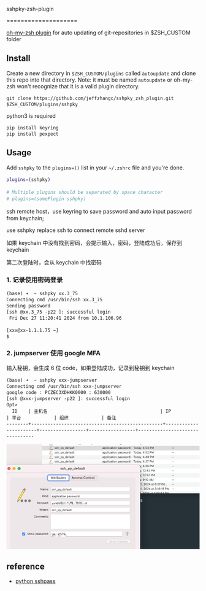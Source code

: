 sshpky-zsh-plugin

====================

[oh-my-zsh plugin](https://github.com/robbyrussell/oh-my-zsh) for auto updating of git-repositories in $ZSH_CUSTOM folder

## Install

Create a new directory in `$ZSH_CUSTOM/plugins` called `autoupdate` and clone this repo into that directory. Note: it must be named `autoupdate` or oh-my-zsh won't recognize that it is a valid plugin directory.

```
git clone https://github.com/jeffzhangc/sshpky_zsh_plugin.git $ZSH_CUSTOM/plugins/sshpky
```

python3 is required

```
pip install keyring
pip install pexpect
```

## Usage

Add `sshpky` to the `plugins=()` list in your `~/.zshrc` file and you're done.

```bash
plugins=(sshpky)

# Multiple plugins should be separated by space character
# plugins=(somePlugin sshpky)
```

ssh remote host，use keyring to save password and auto input password from keychain;

use sshpky replace ssh to connect remote sshd server

如果 keychain 中没有找到密码，会提示输入，密码，登陆成功后，保存到 keychain

第二次登陆时，会从 keychain 中找密码

### 1. 记录使用密码登录

```
(base) ➜  ~ sshpky xx.3_75
Connecting cmd /usr/bin/ssh xx.3_75
Sending password
[ssh @xx.3_75 -p22 ]: successful login
 Fri Dec 27 11:20:41 2024 from 10.1.106.96

[xxx@xx-1.1.1.75 ~]
$
```

### 2. jumpserver 使用 google MFA

输入秘钥，会生成 6 位 code，如果登陆成功，记录到秘钥到 keychain

```
(base) ➜  ~ sshpky xxx-jumpserver
Connecting cmd /usr/bin/ssh xxx-jumpserver
google code : PCZEC3XDHKK0000 : 630000
[ssh @xxx-jumpserver -p22 ]: successful login
Opt>
  ID    | 主机名                                         | IP                    | 平台            | 组织            | 备注
--------+------------------------------------------------+-----------------------+-----------------+-----------------+--------------------------------
```

![image-20241226182312785](README.assets/image-20241226182312785.png)

## reference

- [python sshpass](https://github.com/bdelliott/sshpass)
